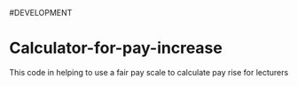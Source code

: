 #DEVELOPMENT
# Calculator-for-pay-increase

This code in helping to use a fair pay scale to calculate pay rise for lecturers
